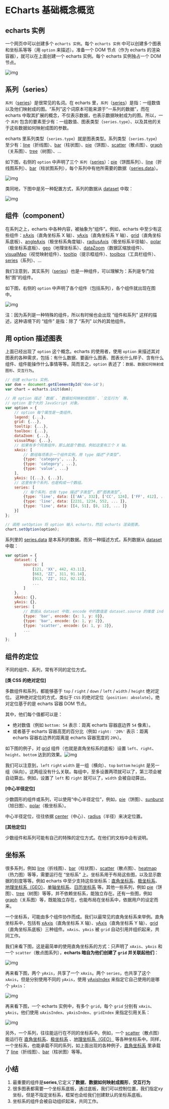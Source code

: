 # ECharts 基础概念概览

## echarts 实例

一个网页中可以创建多个 `echarts 实例`。每个 `echarts 实例` 中可以创建多个图表和坐标系等等（用 `option` 来描述）。准备一个 DOM 节点（作为 echarts 的渲染容器），就可以在上面创建一个 echarts 实例。每个 echarts 实例独占一个 DOM 节点。

![img](https://i.loli.net/2021/06/20/UsgHbQuiyVqGIp9.jpg)

## 系列（series）

`系列`（[series](https://echarts.apache.org/zh/option.html#series)）是很常见的名词。在 echarts 里，`系列`（[series](https://echarts.apache.org/zh/option.html#series)）是指：一组数值以及他们映射成的图。“系列”这个词原本可能来源于“一系列的数据”，而在 echarts 中取其扩展的概念，不仅表示数据，也表示数据映射成为的图。所以，一个 `系列` 包含的要素至少有：一组数值、图表类型（`series.type`）、以及其他的关于这些数据如何映射成图的参数。

echarts 里系列类型（`series.type`）就是图表类型。系列类型（`series.type`）至少有：[line](https://echarts.apache.org/zh/option.html#series-line)（折线图）、[bar](https://echarts.apache.org/zh/option.html#series-bar)（柱状图）、[pie](https://echarts.apache.org/zh/option.html#series-pie)（饼图）、[scatter](https://echarts.apache.org/zh/option.html#series-scatter)（散点图）、[graph](https://echarts.apache.org/zh/option.html#series-graph)（关系图）、[tree](https://echarts.apache.org/zh/option.html#series-tree)（树图）、...

如下图，右侧的 `option` 中声明了三个 `系列`（[series](https://echarts.apache.org/zh/option.html#series)）：[pie](https://echarts.apache.org/zh/option.html#series-pie)（饼图系列）、[line](https://echarts.apache.org/zh/option.html#series-line)（折线图系列）、[bar](https://echarts.apache.org/zh/option.html#series-bar)（柱状图系列），每个系列中有他所需要的数据（[series.data](https://echarts.apache.org/zh/option.html#series.data)）。

![img](https://i.loli.net/2021/06/20/nfhHQxDoymzLGVu.jpg)

类同地，下图中是另一种配置方式，系列的数据从 [dataset](https://echarts.apache.org/zh/option.html#dataset) 中取：



![img](https://i.loli.net/2021/06/20/hvYIc1kzls39gER.jpg)

## 组件（component）

在系列之上，echarts 中各种内容，被抽象为“组件”。例如，echarts 中至少有这些组件：[xAxis](https://echarts.apache.org/zh/option.html#xAxis)（直角坐标系 X 轴）、[yAxis](https://echarts.apache.org/zh/option.html#yAxis)（直角坐标系 Y 轴）、[grid](https://echarts.apache.org/zh/option.html#grid)（直角坐标系底板）、[angleAxis](https://echarts.apache.org/zh/option.html#angleAxis)（极坐标系角度轴）、[radiusAxis](https://echarts.apache.org/zh/option.html#radiusAxis)（极坐标系半径轴）、[polar](https://echarts.apache.org/zh/option.html#polar)（极坐标系底板）、[geo](https://echarts.apache.org/zh/option.html#geo)（地理坐标系）、[dataZoom](https://echarts.apache.org/zh/option.html#dataZoom)（数据区缩放组件）、[visualMap](https://echarts.apache.org/zh/option.html#visualMap)（视觉映射组件）、[tooltip](https://echarts.apache.org/zh/option.html#tooltip)（提示框组件）、[toolbox](https://echarts.apache.org/zh/option.html#toolbox)（工具栏组件）、[series](https://echarts.apache.org/zh/option.html#series)（系列）、...

我们注意到，其实系列（[series](https://echarts.apache.org/zh/option.html#series)）也是一种组件，可以理解为：系列是专门绘制“图”的组件。

如下图，右侧的 `option` 中声明了各个组件（包括系列），各个组件就出现在图中。

![img](https://i.loli.net/2021/06/20/qOIdvuXhHpJKFx7.jpg)



注：因为系列是一种特殊的组件，所以有时候也会出现 “组件和系列” 这样的描述，这种语境下的 “组件” 是指：除了 “系列” 以外的其他组件。

## 用 option 描述图表

上面已经出现了 `option` 这个概念。echarts 的使用者，使用 `option` 来描述其对图表的各种需求，包括：有什么数据、要画什么图表、图表长什么样子、含有什么组件、组件能操作什么事情等等。简而言之，`option` 表述了：`数据`、`数据如何映射成图形`、`交互行为`。

```js
// 创建 echarts 实例。
var dom = document.getElementById('dom-id');
var chart = echarts.init(dom);

// 用 option 描述 `数据`、`数据如何映射成图形`、`交互行为` 等。
// option 是个大的 JavaScript 对象。
var option = {
    // option 每个属性是一类组件。
    legend: {...},
    grid: {...},
    tooltip: {...},
    toolbox: {...},
    dataZoom: {...},
    visualMap: {...},
    // 如果有多个同类组件，那么就是个数组。例如这里有三个 X 轴。
    xAxis: [
        // 数组每项表示一个组件实例，用 type 描述“子类型”。
        {type: 'category', ...},
        {type: 'category', ...},
        {type: 'value', ...}
    ],
    yAxis: [{...}, {...}],
    // 这里有多个系列，也是构成一个数组。
    series: [
        // 每个系列，也有 type 描述“子类型”，即“图表类型”。
        {type: 'line', data: [['AA', 332], ['CC', 124], ['FF', 412], ... ]},
        {type: 'line', data: [2231, 1234, 552, ... ]},
        {type: 'line', data: [[4, 51], [8, 12], ... ]}
    }]
};

// 调用 setOption 将 option 输入 echarts，然后 echarts 渲染图表。
chart.setOption(option);
```

系列里的 [series.data](https://echarts.apache.org/zh/option.html#series.data) 是本系列的数据。而另一种描述方式，系列数据从 [dataset](https://echarts.apache.org/zh/option.html#dataset) 中取：

```js
var option = {
    dataset: {
        source: [
            [121, 'XX', 442, 43.11],
            [663, 'ZZ', 311, 91.14],
            [913, 'ZZ', 312, 92.12],
            ...
        ]
    },
    xAxis: {},
    yAxis: {},
    series: [
        // 数据从 dataset 中取，encode 中的数值是 dataset.source 的维度 index （即第几列）
        {type: 'bar', encode: {x: 1, y: 0}},
        {type: 'bar', encode: {x: 1, y: 2}},
        {type: 'scatter', encode: {x: 1, y: 3}},
        ...
    ]
};
```

## 组件的定位

不同的组件、系列，常有不同的定位方式。

**[类 CSS 的绝对定位]**

多数组件和系列，都能够基于 `top` / `right` / `down` / `left` / `width` / `height` 绝对定位。 这种绝对定位的方式，类似于 `CSS` 的绝对定位（`position: absolute`）。绝对定位基于的是 echarts 容器 DOM 节点。

其中，他们每个值都可以是：

- 绝对数值（例如 `bottom: 54` 表示：距离 echarts 容器底边界 `54` 像素）。
- 或者基于 echarts 容器高宽的百分比（例如 `right: '20%'` 表示：距离 echarts 容器右边界的距离是 echarts 容器宽度的 `20%`）。

如下图的例子，对 [grid](https://echarts.apache.org/zh/option.html#grid) 组件（也就是直角坐标系的底板）设置 `left`、`right`、`height`、`bottom` 达到的效果。![img](https://i.loli.net/2021/06/20/eBog8PNAItijckC.jpg)

我们可以注意到，`left` `right` `width` 是一组（横向）、`top` `bottom` `height` 是另一组（纵向）。这两组没有什么关联。每组中，至多设置两项就可以了，第三项会被自动算出。例如，设置了 `left` 和 `right` 就可以了，`width` 会被自动算出。

**[中心半径定位]**

少数圆形的组件或系列，可以使用“中心半径定位”，例如，[pie](https://echarts.apache.org/zh/option.html#series-pie)（饼图）、[sunburst](https://echarts.apache.org/zh/option.html#series-sunburst)（旭日图）、[polar](https://echarts.apache.org/zh/option.html#polar)（极坐标系）。

中心半径定位，往往依据 [center](https://echarts.apache.org/zh/option.html#series-pie.center)（中心）、[radius](https://echarts.apache.org/zh/option.html#series-pie.radius)（半径）来决定位置。

**[其他定位]**

少数组件和系列可能有自己的特殊的定位方式。在他们的文档中会有说明。

## 坐标系

很多系列，例如 [line](https://echarts.apache.org/zh/option.html#series-line)（折线图）、[bar](https://echarts.apache.org/zh/option.html#series-bar)（柱状图）、[scatter](https://echarts.apache.org/zh/option.html#series-scatter)（散点图）、[heatmap](https://echarts.apache.org/zh/option.html#series-heatmap)（热力图）等等，需要运行在 “坐标系” 上。坐标系用于布局这些图，以及显示数据的刻度等等。例如 echarts 中至少支持这些坐标系：[直角坐标系](https://echarts.apache.org/zh/option.html#grid)、[极坐标系](https://echarts.apache.org/zh/option.html#polar)、[地理坐标系（GEO）](https://echarts.apache.org/zh/option.html#geo)、[单轴坐标系](https://echarts.apache.org/zh/option.html#singleAxis)、[日历坐标系](https://echarts.apache.org/zh/option.html#calendar) 等。其他一些系列，例如 [pie](https://echarts.apache.org/zh/option.html#series-pie)（饼图）、[tree](https://echarts.apache.org/zh/option.html#series-tree)（树图）等等，并不依赖坐标系，能独立存在。还有一些图，例如 [graph](https://echarts.apache.org/zh/option.html#series-graph)（关系图）等，既能独立存在，也能布局在坐标系中，依据用户的设定而来。

一个坐标系，可能由多个组件协作而成。我们以最常见的直角坐标系来举例。直角坐标系中，包括有 [xAxis](https://echarts.apache.org/zh/option.html#xAxis)（直角坐标系 X 轴）、[yAxis](https://echarts.apache.org/zh/option.html#yAxis)（直角坐标系 Y 轴）、[grid](https://echarts.apache.org/zh/option.html#grid)（直角坐标系底板）三种组件。`xAxis`、`yAxis` 被 `grid` 自动引用并组织起来，共同工作。

我们来看下图，这是最简单的使用直角坐标系的方式：只声明了 `xAxis`、`yAxis` 和一个 `scatter`（散点图系列），**echarts 暗自为他们创建了 `grid` 并关联起他们**：

![img](https://echarts.apache.org/zh/documents/asset/img/basic-concepts-overview/coord-sys-0.jpg)

再来看下图，两个 `yAxis`，共享了一个 `xAxis`。两个 `series`，也共享了这个 `xAxis`，但是分别使用不同的 `yAxis`，使用 [yAxisIndex](https://echarts.apache.org/zh/option.html#series-line.yAxisIndex) 来指定它自己使用的是哪个 `yAxis`：

![img](https://i.loli.net/2021/06/20/uUti94Ry2FA5EKb.jpg)

再来看下图，一个 echarts 实例中，有多个 `grid`，每个 `grid` 分别有 `xAxis`、`yAxis`，他们使用 `xAxisIndex`、`yAxisIndex`、`gridIndex` 来指定引用关系：

![img](https://i.loli.net/2021/06/20/LmNSehJwrZyaWTu.jpg)

另外，一个系列，往往能运行在不同的坐标系中。例如，一个 [scatter](https://echarts.apache.org/zh/option.html#series-scatter)（散点图）能运行在 [直角坐标系](https://echarts.apache.org/zh/option.html#grid)、[极坐标系](https://echarts.apache.org/zh/option.html#polar) 、[地理坐标系（GEO）](https://echarts.apache.org/zh/option.html#geo) 等各种坐标系中。同样，一个坐标系，也能承载不同的系列，如上面出现的各种例子，[直角坐标系](https://echarts.apache.org/zh/option.html#grid) 里承载了 [line](https://echarts.apache.org/zh/option.html#series-line)（折线图）、[bar](https://echarts.apache.org/zh/option.html#series-bar)（柱状图）等等。

## 小结

1. 最重要的组件是**series**,它定义了**数据**，**数据如何映射成图形**，**交互行为**
2. 很多图表都需要一个坐标系底板，通过底板，我们可以控制位置，我们指定xy坐标，但是不指定坐标系，框架也会给我们创建默认的坐标系底板。
3. 坐标系的组件会被自动组织起来，共同工作。